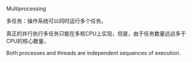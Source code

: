 Multiprocessing

多任务：操作系统可以同时运行多个任务。

真正的并行执行多任务只能在多核CPU上实现，但是，由于任务数量远远多于CPU的核心数量，

Both processes and threads are independent sequences of execution.